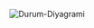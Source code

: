 ![Durum-Diyagrami]([https://private-user-images.githubusercontent.com/183862915/427137521-eb9a8c77-3d07-4c3e-b952-1b240d6d094a.png?jwt=eyJhbGciOiJIUzI1NiIsInR5cCI6IkpXVCJ9.eyJpc3MiOiJnaXRodWIuY29tIiwiYXVkIjoicmF3LmdpdGh1YnVzZXJjb250ZW50LmNvbSIsImtleSI6ImtleTUiLCJleHAiOjE3NDMwMDkxMjUsIm5iZiI6MTc0MzAwODgyNSwicGF0aCI6Ii8xODM4NjI5MTUvNDI3MTM3NTIxLWViOWE4Yzc3LTNkMDctNGMzZS1iOTUyLTFiMjQwZDZkMDk0YS5wbmc_WC1BbXotQWxnb3JpdGhtPUFXUzQtSE1BQy1TSEEyNTYmWC1BbXotQ3JlZGVudGlhbD1BS0lBVkNPRFlMU0E1M1BRSzRaQSUyRjIwMjUwMzI2JTJGdXMtZWFzdC0xJTJGczMlMkZhd3M0X3JlcXVlc3QmWC1BbXotRGF0ZT0yMDI1MDMyNlQxNzA3MDVaJlgtQW16LUV4cGlyZXM9MzAwJlgtQW16LVNpZ25hdHVyZT1kMGVlN2VhODYyOWQ2Y2Q2N2IzYjg0NmNlYzViMDAyNmM1NGQwYTA1NGY4MjViZjJjODBjY2I0MzVlYzEyZDNjJlgtQW16LVNpZ25lZEhlYWRlcnM9aG9zdCJ9.GGCRvXguDoMMeIFRC8v5FAEvL2mDPhxolbrbi62c0kk])
